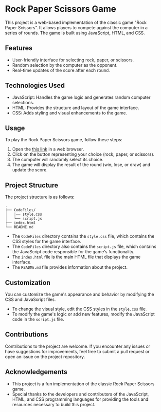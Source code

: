 # Rock Paper Scissors Game

This project is a web-based implementation of the classic game "Rock Paper Scissors". It allows players to compete against the computer in a series of rounds. The game is built using JavaScript, HTML, and CSS.

## Features

- User-friendly interface for selecting rock, paper, or scissors.
- Random selection by the computer as the opponent.
- Real-time updates of the score after each round.

## Technologies Used

- JavaScript: Handles the game logic and generates random computer selections.
- HTML: Provides the structure and layout of the game interface.
- CSS: Adds styling and visual enhancements to the game.

## Usage

To play the Rock Paper Scissors game, follow these steps:

1. Open the [this link](https://mekanhaji.github.io/Rock-Paper-Scissors/) in a web browser.
2. Click on the button representing your choice (rock, paper, or scissors).
3. The computer will randomly select its choice.
4. The game will display the result of the round (win, lose, or draw) and update the score.

## Project Structure

The project structure is as follows:

```
.
├── CodeFiles/
│   |── style.css
│   └── script.js
├── index.html
└── README.md
```

- The `CodeFiles` directory contains the `style.css` file, which contains the CSS styles for the game interface.
- The `CodeFiles` directory also contains the `script.js` file, which contains the JavaScript code responsible for the game's functionality.
- The `index.html` file is the main HTML file that displays the game interface.
- The `README.md` file provides information about the project.

## Customization

You can customize the game's appearance and behavior by modifying the CSS and JavaScript files.

- To change the visual style, edit the CSS styles in the `style.css` file.
- To modify the game's logic or add new features, modify the JavaScript code in the `script.js` file.

## Contributions

Contributions to the project are welcome. If you encounter any issues or have suggestions for improvements, feel free to submit a pull request or open an issue on the project repository.

## Acknowledgements

- This project is a fun implementation of the classic Rock Paper Scissors game.
- Special thanks to the developers and contributors of the JavaScript, HTML, and CSS programming languages for providing the tools and resources necessary to build this project.

